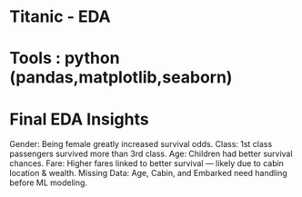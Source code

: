 # Titanic - EDA
# Tools : python (pandas,matplotlib,seaborn)
# Final EDA Insights
Gender: Being female greatly increased survival odds.
Class: 1st class passengers survived more than 3rd class.
Age: Children had better survival chances.
Fare: Higher fares linked to better survival — likely due to cabin location & wealth.
Missing Data: Age, Cabin, and Embarked need handling before ML modeling.
